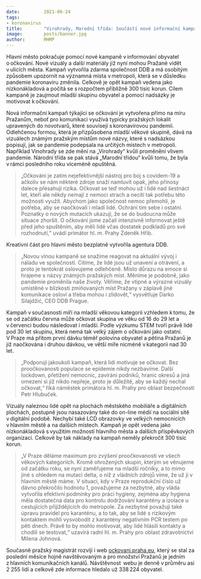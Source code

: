 ```yaml
---
date:         2021-06-24
tags:         
- koronavirus
title:        "Virohrady, Marodní třída: Součástí nové informační kampaně k očkování jsou slovní hříčky"
image: 	      posts/banner.jpg
author:       MHMP
---
```


Hlavní město pokračuje pomocí nové kampaně v informování obyvatel o očkování. Nové vizuály a další materiály již nyní mohou Pražané vidět v ulicích města. Kampaň vytvořila zdarma společnost DDB a má osobitým způsobem upozornit na významná místa v metropoli, která se v důsledku pandemie koronaviru změnila. Celkově je opět kampaň vedena jako nízkonákladová a počítá se s rozpočtem přibližně 300 tisíc korun. Cílem kampaně je zaujmout mladší skupinu obyvatel a pomocí nadsázky je motivovat k očkování. 

Nová informační kampaň týkající se očkování je vytvořena přímo na míru Pražanům, neboť pro komunikaci využívá typicky pražských lokalit upravených do novotvarů, které souvisejí s koronavirovou pandemií. Odlehčenou formou, která je přizpůsobena mladší věkové skupině, dává na vizuálech známým pražským místům nové názvy, které s nadsázkou popisují, jak se pandemie podepsala na určitých místech v metropoli. Například Vinohrady se zde mění na „Virohrady“ kvůli proměnění vlivem pandemie. Národní třída se pak stává „Marodní třídou“ kvůli tomu, že byla v rámci posledního roku víceméně opuštěná.  

> „Očkování je zatím nejefektivnější nástroj pro boj s covidem-19 a ačkoliv se nám některé zdroje snaží namluvit opak, jeho přínosy dalece přesahují rizika. Očkovat se teď mohou už i lidé nad šestnáct let, kteří ale někdy nemají z nemoci strach a necítí tak potřebu této možnosti využít. Abychom jako společnost nemoc přemohli, je potřeba, aby se naočkovali i mladí lidé. Ochrání tím sebe i ostatní. Poznatky o nových mutacích ukazují, že se do budoucna může situace zhoršit. O očkování jsme začali intenzivně informovat ještě před jeho spuštěním, aby měli lidé včas dostatek podkladů pro své rozhodnutí,“ uvádí primátor hl. m. Prahy Zdeněk Hřib. 

Kreativní část pro hlavní město bezplatně vytvořila agentura DDB. 

> „Novou vlnou kampaně se snažíme reagovat na aktuální vývoj i náladu ve společnosti. Cítíme, že lidé jsou už unavení a otrávení, a proto je tentokrát oslovujeme odlehčeně. Místo důrazu na emoce si hrajeme s názvy známých pražských míst. Měníme je podobně, jako pandemie proměnila naše životy. Věříme, že vtipné a výrazné vizuály umístěné v blízkosti zmiňovaných míst Pražany v záplavě jiné komunikace osloví a třeba mohou i zlidovět,“ vysvětluje Darko Silajdžić, CEO DDB Prague. 

Kampaň v současnosti míří na mladší věkovou kategorii vzhledem k tomu, že se od začátku června může očkovat skupina ve věku od 16 do 29 let a v červenci budou následovat i mladší. Podle výzkumu STEM tvoří právě lidé pod 30 let skupinu, která nemá tak velký zájem o očkování jako ostatní. V Praze má přitom první dávku téměř polovina obyvatel a pětina Pražanů je již naočkována i druhou dávkou, ve větší míře nicméně v kategorii nad 30 let.  

> „Podporuji jakoukoli kampaň, která lidi motivuje se očkovat. Bez proočkovanosti populace se epidemie nikdy nezbavíme. Další lockdown, přetížení nemocnic, zavírání podniků, hranic okresů a jiná omezení si již nikdo nepřeje, proto je důležité, aby se každý nechal očkovat,“ říká náměstek primátora hl. m. Prahy pro oblast bezpečnosti Petr Hlubuček.

Vizuály naleznou lidé opět na plochách městského mobiliáře a digitálních plochách, postupně jsou nasazovány také do on-line médií na sociální sítě v digitální podobě. Nechybí také LCD obrazovky ve velkých nemocnicích v hlavním městě a na dalších místech. Kampaň je opět vedena jako nízkonákladová s využitím možností hlavního města a dalších příspěvkových organizací. Celkově by tak náklady na kampaň neměly překročit 300 tisíc korun.  

> „V Praze děláme maximum pro zvýšení proočkovanosti ve všech věkových kategoriích. Kromě ohrožených skupin, kterým se věnujeme od začátku roku, se nyní zaměřujeme na mladší ročníky, a to mimo jiné s ohledem na mutaci delta, o níž z vládních zdrojů víme, že už ji v hlavním městě máme. V situaci, kdy v Praze reprodukční číslo už dávno překročilo hodnotu 1, považujeme za nezbytné, aby vláda vytvořila efektivní podmínky pro práci hygieny, zejména aby hygiena měla dostatečná data pro kontrolu dodržování karantény a izolace u cestujících přijíždějících do metropole. Za nezbytné považuji také úpravu pravidel pro karanténu, a to tak, aby se lidé s rizikovým kontaktem mohli vysvobodit z karantény negativním PCR testem po pěti dnech. Právě to by mohlo motivovat, aby lidé hlásili kontakty a chodili se testovat,“ uzavírá radní hl. m. Prahy pro oblast zdravotnictví Milena Johnová.

Současně pražský magistrát rozvíjí i web [ockovani.praha.eu](https://ockovani.praha.eu/), který se stal za poslední měsíce hojně navštěvovaným a pro množství Pražanů je jedním z hlavních komunikačních kanálů. Návštěvnost  webu je denně v průměru asi 2 255 lidí a celkově zde informace hledalo už 338 224 obyvatel.  

